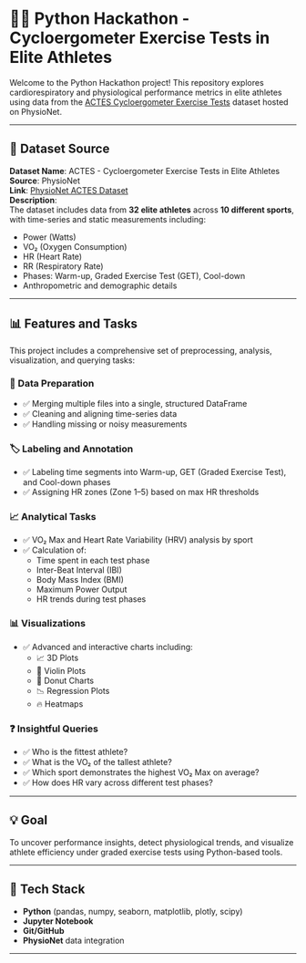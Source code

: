 # 🚴‍♂️ Python Hackathon - Cycloergometer Exercise Tests in Elite Athletes

Welcome to the Python Hackathon project! This repository explores cardiorespiratory and physiological performance metrics in elite athletes using data from the [ACTES Cycloergometer Exercise Tests](https://physionet.org/content/actes-cycloergometer-exercise/1.0.0/) dataset hosted on PhysioNet.

---

## 📂 Dataset Source

**Dataset Name**: ACTES - Cycloergometer Exercise Tests in Elite Athletes  
**Source**: PhysioNet  
**Link**: [PhysioNet ACTES Dataset](https://physionet.org/content/actes-cycloergometer-exercise/1.0.0/)  
**Description**:  
The dataset includes data from **32 elite athletes** across **10 different sports**, with time-series and static measurements including:
- Power (Watts)
- VO₂ (Oxygen Consumption)
- HR (Heart Rate)
- RR (Respiratory Rate)
- Phases: Warm-up, Graded Exercise Test (GET), Cool-down
- Anthropometric and demographic details

---

## 📊 Features and Tasks

This project includes a comprehensive set of preprocessing, analysis, visualization, and querying tasks:

### 🔄 Data Preparation
- ✅ Merging multiple files into a single, structured DataFrame  
- ✅ Cleaning and aligning time-series data  
- ✅ Handling missing or noisy measurements

### 🏷️ Labeling and Annotation
- ✅ Labeling time segments into Warm-up, GET (Graded Exercise Test), and Cool-down phases  
- ✅ Assigning HR zones (Zone 1–5) based on max HR thresholds

### 📈 Analytical Tasks
- ✅ VO₂ Max and Heart Rate Variability (HRV) analysis by sport  
- ✅ Calculation of:
  - Time spent in each test phase
  - Inter-Beat Interval (IBI)
  - Body Mass Index (BMI)
  - Maximum Power Output  
  - HR trends during test phases

### 📊 Visualizations
- ✅ Advanced and interactive charts including:
  - 📈 3D Plots  
  - 🥁 Violin Plots  
  - 🍩 Donut Charts  
  - 📉 Regression Plots  
  - 🔥 Heatmaps  

### ❓ Insightful Queries
- ✅ Who is the fittest athlete?
- ✅ What is the VO₂ of the tallest athlete?
- ✅ Which sport demonstrates the highest VO₂ Max on average?
- ✅ How does HR vary across different test phases?

---

## 💡 Goal

To uncover performance insights, detect physiological trends, and visualize athlete efficiency under graded exercise tests using Python-based tools.

---

## 🧰 Tech Stack

- **Python** (pandas, numpy, seaborn, matplotlib, plotly, scipy)
- **Jupyter Notebook**
- **Git/GitHub**
- **PhysioNet** data integration

---

